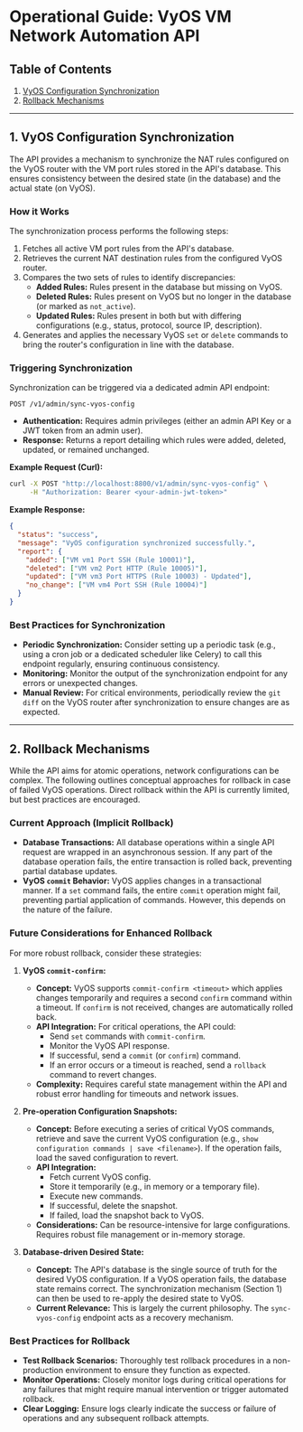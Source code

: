 # Operational Guide: VyOS VM Network Automation API

## Table of Contents
1.  [VyOS Configuration Synchronization](#1-vyos-configuration-synchronization)
2.  [Rollback Mechanisms](#2-rollback-mechanisms)

---

## 1. VyOS Configuration Synchronization

The API provides a mechanism to synchronize the NAT rules configured on the VyOS router with the VM port rules stored in the API's database. This ensures consistency between the desired state (in the database) and the actual state (on VyOS).

### How it Works
The synchronization process performs the following steps:
1.  Fetches all active VM port rules from the API's database.
2.  Retrieves the current NAT destination rules from the configured VyOS router.
3.  Compares the two sets of rules to identify discrepancies:
    *   **Added Rules:** Rules present in the database but missing on VyOS.
    *   **Deleted Rules:** Rules present on VyOS but no longer in the database (or marked as `not_active`).
    *   **Updated Rules:** Rules present in both but with differing configurations (e.g., status, protocol, source IP, description).
4.  Generates and applies the necessary VyOS `set` or `delete` commands to bring the router's configuration in line with the database.

### Triggering Synchronization
Synchronization can be triggered via a dedicated admin API endpoint:

`POST /v1/admin/sync-vyos-config`

-   **Authentication:** Requires admin privileges (either an admin API Key or a JWT token from an admin user).
-   **Response:** Returns a report detailing which rules were added, deleted, updated, or remained unchanged.

**Example Request (Curl):**
```bash
curl -X POST "http://localhost:8800/v1/admin/sync-vyos-config" \
     -H "Authorization: Bearer <your-admin-jwt-token>"
```

**Example Response:**
```json
{
  "status": "success",
  "message": "VyOS configuration synchronized successfully.",
  "report": {
    "added": ["VM vm1 Port SSH (Rule 10001)"],
    "deleted": ["VM vm2 Port HTTP (Rule 10005)"],
    "updated": ["VM vm3 Port HTTPS (Rule 10003) - Updated"],
    "no_change": ["VM vm4 Port SSH (Rule 10004)"]
  }
}
```

### Best Practices for Synchronization
*   **Periodic Synchronization:** Consider setting up a periodic task (e.g., using a cron job or a dedicated scheduler like Celery) to call this endpoint regularly, ensuring continuous consistency.
*   **Monitoring:** Monitor the output of the synchronization endpoint for any errors or unexpected changes.
*   **Manual Review:** For critical environments, periodically review the `git diff` on the VyOS router after synchronization to ensure changes are as expected.

---

## 2. Rollback Mechanisms

While the API aims for atomic operations, network configurations can be complex. The following outlines conceptual approaches for rollback in case of failed VyOS operations. Direct rollback within the API is currently limited, but best practices are encouraged.

### Current Approach (Implicit Rollback)
*   **Database Transactions:** All database operations within a single API request are wrapped in an asynchronous session. If any part of the database operation fails, the entire transaction is rolled back, preventing partial database updates.
*   **VyOS `commit` Behavior:** VyOS applies changes in a transactional manner. If a `set` command fails, the entire `commit` operation might fail, preventing partial application of commands. However, this depends on the nature of the failure.

### Future Considerations for Enhanced Rollback
For more robust rollback, consider these strategies:

1.  **VyOS `commit-confirm`:**
    *   **Concept:** VyOS supports `commit-confirm <timeout>` which applies changes temporarily and requires a second `confirm` command within a timeout. If `confirm` is not received, changes are automatically rolled back.
    *   **API Integration:** For critical operations, the API could:
        *   Send `set` commands with `commit-confirm`.
        *   Monitor the VyOS API response.
        *   If successful, send a `commit` (or `confirm`) command.
        *   If an error occurs or a timeout is reached, send a `rollback` command to revert changes.
    *   **Complexity:** Requires careful state management within the API and robust error handling for timeouts and network issues.

2.  **Pre-operation Configuration Snapshots:**
    *   **Concept:** Before executing a series of critical VyOS commands, retrieve and save the current VyOS configuration (e.g., `show configuration commands | save <filename>`). If the operation fails, load the saved configuration to revert.
    *   **API Integration:**
        *   Fetch current VyOS config.
        *   Store it temporarily (e.g., in memory or a temporary file).
        *   Execute new commands.
        *   If successful, delete the snapshot.
        *   If failed, load the snapshot back to VyOS.
    *   **Considerations:** Can be resource-intensive for large configurations. Requires robust file management or in-memory storage.

3.  **Database-driven Desired State:**
    *   **Concept:** The API's database is the single source of truth for the desired VyOS configuration. If a VyOS operation fails, the database state remains correct. The synchronization mechanism (Section 1) can then be used to re-apply the desired state to VyOS.
    *   **Current Relevance:** This is largely the current philosophy. The `sync-vyos-config` endpoint acts as a recovery mechanism.

### Best Practices for Rollback
*   **Test Rollback Scenarios:** Thoroughly test rollback procedures in a non-production environment to ensure they function as expected.
*   **Monitor Operations:** Closely monitor logs during critical operations for any failures that might require manual intervention or trigger automated rollback.
*   **Clear Logging:** Ensure logs clearly indicate the success or failure of operations and any subsequent rollback attempts.